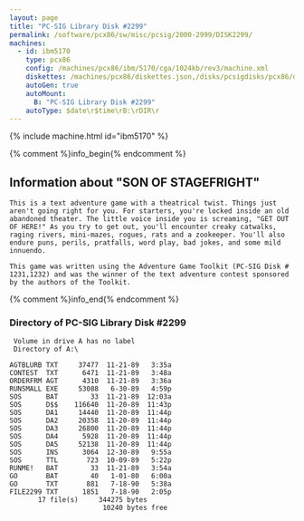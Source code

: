 ```yaml
---
layout: page
title: "PC-SIG Library Disk #2299"
permalink: /software/pcx86/sw/misc/pcsig/2000-2999/DISK2299/
machines:
  - id: ibm5170
    type: pcx86
    config: /machines/pcx86/ibm/5170/cga/1024kb/rev3/machine.xml
    diskettes: /machines/pcx86/diskettes.json,/disks/pcsigdisks/pcx86/diskettes.json
    autoGen: true
    autoMount:
      B: "PC-SIG Library Disk #2299"
    autoType: $date\r$time\rB:\rDIR\r
---
```


{% include machine.html id="ibm5170" %}

{% comment %}info_begin{% endcomment %}

## Information about "SON OF STAGEFRIGHT"

    This is a text adventure game with a theatrical twist. Things just
    aren't going right for you. For starters, you're locked inside an old
    abandoned theater. The little voice inside you is screaming, "GET OUT
    OF HERE!" As you try to get out, you'll encounter creaky catwalks,
    raging rivers, mini-mazes, rogues, rats and a zookeeper. You'll also
    endure puns, perils, pratfalls, word play, bad jokes, and some mild
    innuendo.
    
    This game was written using the Adventure Game Toolkit (PC-SIG Disk #
    1231,1232) and was the winner of the text adventure contest sponsored
    by the authors of the Toolkit.
{% comment %}info_end{% endcomment %}


### Directory of PC-SIG Library Disk #2299

     Volume in drive A has no label
     Directory of A:\

    AGTBLURB TXT     37477  11-21-89   3:35a
    CONTEST  TXT      6471  11-21-89   3:48a
    ORDERFRM AGT      4310  11-21-89   3:36a
    RUNSMALL EXE     53088   6-30-89   4:59p
    SOS      BAT        33  11-21-89  12:03a
    SOS      D$$    116640  11-20-89  11:43p
    SOS      DA1     14440  11-20-89  11:44p
    SOS      DA2     20358  11-20-89  11:44p
    SOS      DA3     26800  11-20-89  11:44p
    SOS      DA4      5928  11-20-89  11:44p
    SOS      DA5     52138  11-20-89  11:44p
    SOS      INS      3064  12-30-89   9:55a
    SOS      TTL       723  10-09-89   5:22p
    RUNME!   BAT        33  11-21-89   3:54a
    GO       BAT        40   1-01-80   6:00a
    GO       TXT       881   7-18-90   5:38a
    FILE2299 TXT      1851   7-18-90   2:05p
           17 file(s)     344275 bytes
                           10240 bytes free

